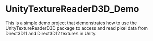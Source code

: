 # UnityTextureReaderD3D_Demo
 This is a simple demo project that demonstrates how to use the UnityTextureReaderD3D package to access and read pixel data from Direct3D11 and Direct3D12 textures in Unity.
